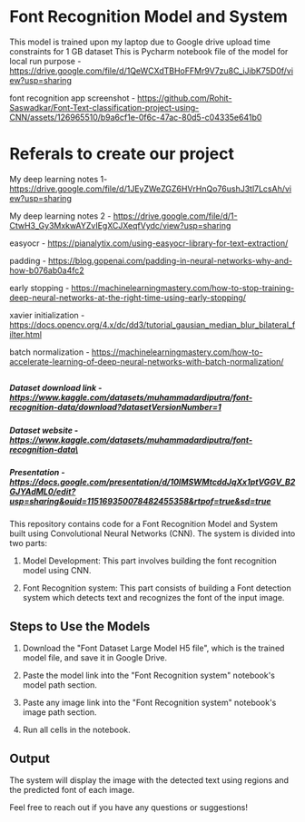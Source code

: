 # Font Recognition Model and System
This model is trained upon my laptop due to Google drive upload time constraints for 1 GB dataset
This is Pycharm notebook file of the model for local run purpose - https://drive.google.com/file/d/1QeWCXdTBHoFFMr9V7zu8C_iJibK75D0f/view?usp=sharing

font recognition app screenshot - https://github.com/Rohit-Saswadkar/Font-Text-classification-project-using-CNN/assets/126965510/b9a6cf1e-0f6c-47ac-80d5-c04335e641b0


# Referals to create our project

My deep learning notes 1- https://drive.google.com/file/d/1JEyZWeZGZ6HVrHnQo76ushJ3tl7LcsAh/view?usp=sharing

My deep learning notes 2 - https://drive.google.com/file/d/1-CtwH3_Gy3MxkwAYZvIEgXCJXeqfVydc/view?usp=sharing

easyocr - https://pianalytix.com/using-easyocr-library-for-text-extraction/

padding - https://blog.gopenai.com/padding-in-neural-networks-why-and-how-b076ab0a4fc2

early stopping - https://machinelearningmastery.com/how-to-stop-training-deep-neural-networks-at-the-right-time-using-early-stopping/

xavier initialization - https://docs.opencv.org/4.x/dc/dd3/tutorial_gausian_median_blur_bilateral_filter.html

batch normalization - https://machinelearningmastery.com/how-to-accelerate-learning-of-deep-neural-networks-with-batch-normalization/

##
##
##### Dataset download link - https://www.kaggle.com/datasets/muhammadardiputra/font-recognition-data/download?datasetVersionNumber=1
##### Dataset website - https://www.kaggle.com/datasets/muhammadardiputra/font-recognition-data\
##### Presentation - https://docs.google.com/presentation/d/10lMSWMtcddJqXx1ptVGGV_B2GJYAdML0/edit?usp=sharing&ouid=115169350078482455358&rtpof=true&sd=true

This repository contains code for a Font Recognition Model and System built using Convolutional Neural Networks (CNN). The system is divided into two parts:

1. Model Development: This part involves building the font recognition model using CNN.

2. Font Recognition system: This part consists of building a Font detection system which detects text and recognizes the font of the input image.

## Steps to Use the Models

1. Download the "Font Dataset Large Model H5 file", which is the trained model file, and save it in Google Drive.

2. Paste the model link into the "Font Recognition system" notebook's model path section.

3. Paste any image link into the "Font Recognition system" notebook's image path section.

4. Run all cells in the notebook.

## Output

The system will display the image with the detected text using regions and the predicted font of each image.

Feel free to reach out if you have any questions or suggestions!
